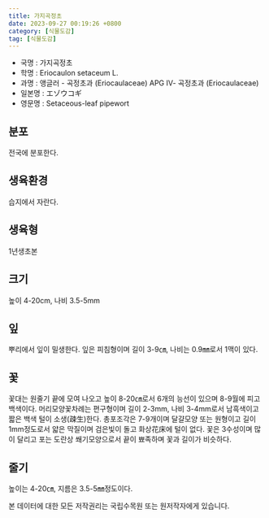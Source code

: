 ```yaml
---
title: 가지곡정초
date: 2023-09-27 00:19:26 +0800
category: [식물도감]
tag: [식물도감]
---
```




- 국명 : 가지곡정초
- 학명 : Eriocaulon setaceum L.
- 과명 : 앵글러 - 곡정초과 (Eriocaulaceae) APG Ⅳ- 곡정초과 (Eriocaulaceae)
- 일본명 : エゾウコギ
- 영문명 : Setaceous-leaf pipewort


## 분포
전국에 분포한다.
## 생육환경
습지에서 자란다.
## 생육형
1년생초본
## 크기
높이 4-20cm, 나비 3.5-5mm
## 잎
뿌리에서 잎이 밀생한다. 잎은 피침형이며 길이 3-9㎝, 나비는 0.9㎜로서 1맥이 있다.
## 꽃
꽃대는 원줄기 끝에 모여 나오고 높이 8-20㎝로서 6개의 능선이 있으며 8-9월에 피고 백색이다. 머리모양꽃차례는 편구형이며 길이 2-3mm, 나비 3-4mm로서 남흑색이고 짧은 백색 털이 소생(疎生)한다. 총포조각은 7-9개이며 달걀모양 또는 원형이고 길이 1mm정도로서 얇은 막질이며 검은빛이 돌고 화상花床에 털이 없다. 꽃은 3수성이며 많이 달리고 포는 도란상 쐐기모양으로서 끝이 뾰족하며 꽃과 길이가 비슷하다.
## 줄기
높이는 4-20㎝, 지름은 3.5-5㎜정도이다.






본 데이터에 대한 모든 저작권리는 국립수목원 또는 원저작자에게 있습니다.
